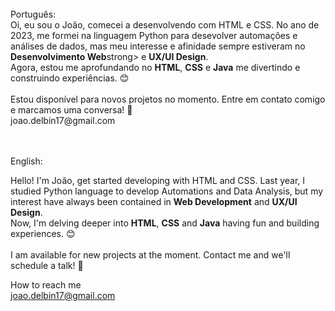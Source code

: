 <br>
Português:
<br>
 Oi, eu sou o João, comecei a desenvolvendo com HTML e CSS. No ano de 2023, me formei na linguagem Python para desevolver automaçôes e análises de dados, mas meu interesse e afinidade sempre estiveram no <strong>Desenvolvimento Web</strong>strong> e <strong>UX/UI Design</strong>. <br> Agora, estou me aprofundando no <strong>HTML</strong>, <strong>CSS</strong> e <strong>Java</strong> me divertindo e construindo experiências. 😊
 <br>
 <br>
 Estou disponível para novos
        projetos no momento. Entre
        em contato comigo e marcamos
        uma conversa! 👋 <br>
joao.delbin17@gmail.com
 <br> 
 <br><br>
 
 English:
 <br>

Hello! I'm João, get started developing with HTML and CSS. Last year, I studied Python language to develop Automations and Data Analysis, but my interest have always been contained in <strong> Web Development</strong> and <strong>UX/UI Design</strong>. <br> Now, I'm delving deeper into <strong>HTML</strong>, <strong>CSS</strong> and <strong>Java</strong> having fun and building experiences. 😊
<br><br>
I am available for new
        projects at the moment. 
        Contact me and we'll schedule a talk! 👋 <br>

How to reach me <br>
joao.delbin17@gmail.com

<!---
JoaoDelbin/JoaoDelbin is a ✨ special ✨ repository because its `README.md` (this file) appears on your GitHub profile.
You can click the Preview link to take a look at your changes.
--->

